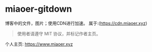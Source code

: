 # miaoer-gitdown
博客中的文件，图片；使用CDN进行加速。 属于:(https://cdn.miaoer.xyz)

> 使用者请遵守 MIT 协议，并标记作者主页。

个人主页: https://www.miaoer.xyz
